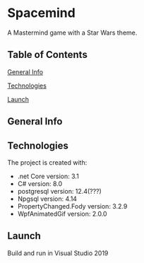 # Spacemind
A Mastermind game with a Star Wars theme.

## Table of Contents
[General Info](#General-Info)

[Technologies](#Technologies)

[Launch](#Launch)

## General Info

## Technologies
The project is created with:
* .net Core version: 3.1
* C# version: 8.0
* postgresql version: 12.4(???)
* Npgsql version: 4.14
* PropertyChanged.Fody version: 3.2.9
* WpfAnimatedGif version: 2.0.0

## Launch
Build and run in Visual Studio 2019

